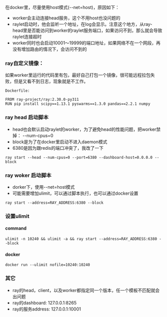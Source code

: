 在docker里，尽量使用host模式(--net=host)，原因如下：
- worker会主动连接head服务，这个不用host也没问题的
- raylet启动时，他会监听一个地址，在log会显示。注意这个地方，从ray-head里是否能访问到worker的raylet服务端口，如果访问不到，那么就会导致raylet连接超时
- worker同时也会启动10001～19999的端口地址，如果网络不在一个网段，再没有增加路由的情况下，会访问不到的

### ray自定义镜像：
如果worker里运行的代码里有包，最好自己打包一个镜像，很可能远程拉包失败，但是又看不到日志，现象就是不工作。

```
Dockerfile:

FROM ray-project/ray:2.30.0-py311
RUN pip install scipy==1.13.1 pyswarms==1.3.0 pandas==2.2.1 numpy 

```


### ray head 启动脚本 
- head也会默认启动raylet的worker，为了避免head的性能问题，把worker禁掉： --num-cpus=0
- block是为了在docker里启动不进入daemon模式
- 6380是因为跟redis的端口冲突了，我改了一下
```
ray start --head --num-cpus=0 --port=6380 --dashboard-host=0.0.0.0 --block
```

### ray woker 启动脚本 
- dorker下，使用--net=host模式
- 可能需要增加ulimit，可以通过脚本执行，也可以通过docker设置

```
ray start --address=RAY_ADDRESS:6380 --block
```
### 设置ulimit
#### command
```
ulimit -n 10240 && ulimit -a && ray start --address=RAY_ADDRESS:6380 --block
```
#### docker
```
docker run --ulimit nofile=10240:10240
```


### 其它
- ray的head，client，以及worker都指定同一个版本，任一个模板不匹配就会出问题
- ray的dashboard: 127.0.0.1:8265
- ray的服务address: 127.0.0.1:10001
